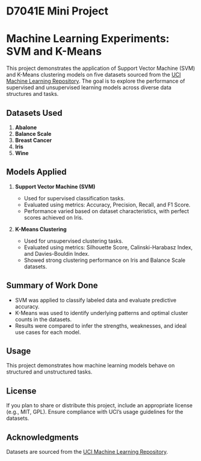 # D7041E Mini Project

# Machine Learning Experiments: SVM and K-Means
This project demonstrates the application of Support Vector Machine (SVM) and K-Means clustering models on five datasets sourced from the [UCI Machine Learning Repository](https://archive.ics.uci.edu/ml/index.php). The goal is to explore the performance of supervised and unsupervised learning models across diverse data structures and tasks.

## Datasets Used
1. **Abalone**  
2. **Balance Scale**  
3. **Breast Cancer**  
4. **Iris**  
5. **Wine**  

## Models Applied
1. **Support Vector Machine (SVM)**  
   - Used for supervised classification tasks.  
   - Evaluated using metrics: Accuracy, Precision, Recall, and F1 Score.  
   - Performance varied based on dataset characteristics, with perfect scores achieved on Iris.

2. **K-Means Clustering**  
   - Used for unsupervised clustering tasks.  
   - Evaluated using metrics: Silhouette Score, Calinski-Harabasz Index, and Davies-Bouldin Index.  
   - Showed strong clustering performance on Iris and Balance Scale datasets.

## Summary of Work Done
- SVM was applied to classify labeled data and evaluate predictive accuracy.  
- K-Means was used to identify underlying patterns and optimal cluster counts in the datasets.  
- Results were compared to infer the strengths, weaknesses, and ideal use cases for each model.  

## Usage
This project demonstrates how machine learning models behave on structured and unstructured tasks.

## License
If you plan to share or distribute this project, include an appropriate license (e.g., MIT, GPL). Ensure compliance with UCI’s usage guidelines for the datasets.

## Acknowledgments
Datasets are sourced from the [UCI Machine Learning Repository](https://archive.ics.uci.edu/ml/index.php).  
